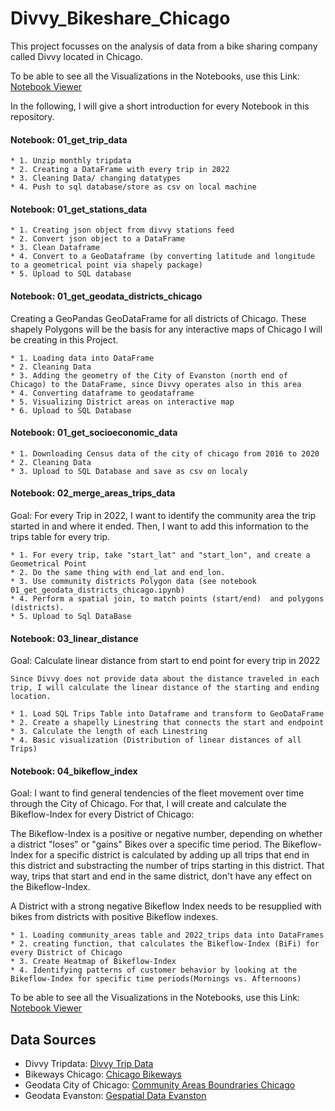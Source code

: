 # Divvy_Bikeshare_Chicago

This project focusses on the analysis of data from a bike sharing company called Divvy located in Chicago. 

To be able to see all the Visualizations in the Notebooks, use this Link:
[Notebook Viewer](https://nbviewer.org/github/Brettmett/Divvy_Bikeshare_Chicago/tree/main/)

In the following, I will give a short introduction for every Notebook in this repository.

#### Notebook: 01_get_trip_data
    * 1. Unzip monthly tripdata 
    * 2. Creating a DataFrame with every trip in 2022
    * 3. Cleaning Data/ changing datatypes
    * 4. Push to sql database/store as csv on local machine

#### Notebook: 01_get_stations_data
    * 1. Creating json object from divvy stations feed
    * 2. Convert json object to a DataFrame
    * 3. Clean Dataframe
    * 4. Convert to a GeoDataframe (by converting latitude and longitude to a geometrical point via shapely package)
    * 5. Upload to SQL database

#### Notebook: 01_get_geodata_districts_chicago
Creating a GeoPandas GeoDataFrame for all districts of Chicago. These shapely Polygons will be the basis for any interactive maps of Chicago I will be creating in this Project.

    * 1. Loading data into DataFrame
    * 2. Cleaning Data
    * 3. Adding the geometry of the City of Evanston (north end of Chicago) to the DataFrame, since Divvy operates also in this area
    * 4. Converting dataframe to geodataframe
    * 5. Visualizing District areas on interactive map
    * 6. Upload to SQL Database

#### Notebook: 01_get_socioeconomic_data
    * 1. Downloading Census data of the city of chicago from 2016 to 2020
    * 2. Cleaning Data
    * 3. Upload to SQL Database and save as csv on localy

#### Notebook: 02_merge_areas_trips_data
Goal: For every Trip in 2022, I want to identify the community area the trip started in and where it ended. Then, I want to add this information to the trips table for every trip.

    * 1. For every trip, take "start_lat" and "start_lon", and create a Geometrical Point
    * 2. Do the same thing with end_lat and end_lon.
    * 3. Use community districts Polygon data (see notebook 01_get_geodata_districts_chicago.ipynb)
    * 4. Perform a spatial join, to match points (start/end)  and polygons (districts).
    * 5. Upload to Sql DataBase

#### Notebook: 03_linear_distance
Goal: Calculate linear distance from start to end point for every trip in 2022

    Since Divvy does not provide data about the distance traveled in each trip, I will calculate the linear distance of the starting and ending location. 

    * 1. Load SQL Trips Table into Dataframe and transform to GeoDataFrame
    * 2. Create a shapelly Linestring that connects the start and endpoint
    * 3. Calculate the length of each Linestring
    * 4. Basic visualization (Distribution of linear distances of all Trips)

#### Notebook: 04_bikeflow_index
Goal: I want to find general tendencies of the fleet movement over time through the City of Chicago. For that, I will create and calculate the Bikeflow-Index for every District of Chicago:

The Bikeflow-Index is a positive or negative number, depending on whether a district "loses" or "gains" Bikes over a specific time period. The Bikeflow-Index for a specific district is calculated by adding up all trips that end in this district and substracting the number of trips starting in this district. That way, trips that start and end in the same district, don't have any effect on the Bikeflow-Index.

A District with a strong negative Bikeflow Index needs to be resupplied with bikes from districts with positive Bikeflow indexes.


    * 1. Loading community_areas table and 2022_trips data into DataFrames
    * 2. creating function, that calculates the Bikeflow-Index (BiFi) for every District of Chicago
    * 3. Create Heatmap of Bikeflow-Index
    * 4. Identifying patterns of customer behavior by looking at the Bikeflow-Index for specific time periods(Mornings vs. Afternoons)



To be able to see all the Visualizations in the Notebooks, use this Link:
[Notebook Viewer](https://nbviewer.org/github/Brettmett/Divvy_Bikeshare_Chicago/tree/main/)

## Data Sources
- Divvy Tripdata: [Divvy Trip Data](https://divvy-tripdata.s3.amazonaws.com/index.html)
- Bikeways Chicago: [Chicago Bikeways](https://data.cityofchicago.org/Transportation/Bike-Routes/3w5d-sru8)
- Geodata City of Chicago: [Community Areas Boundraries Chicago](https://data.cityofchicago.org/Facilities-Geographic-Boundaries/Boundaries-Community-Areas-current-/cauq-8yn6)
- Geodata Evanston: [Gespatial Data Evanston](https://data.cityofevanston.org/Information-Technology-includes-maps-geospatial-da/The-City-of-Evanston/4qkz-evsc)

